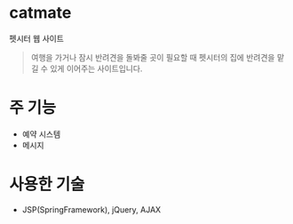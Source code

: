 # catmate
펫시터 웹 사이트
> 여행을 가거나 잠시 반려견을 돌봐줄 곳이 필요할 때 펫시터의 집에 반려견을 맡길 수 있게 이어주는 사이트입니다.

# 주 기능
* 예약 시스템
* 메시지

# 사용한 기술
* JSP(SpringFramework), jQuery, AJAX